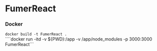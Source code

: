 # FumerReact

### Docker

```docker build -t FumerReact .```  
````docker run -itd -v ${PWD}:/app -v /app/node_modules -p 3000:3000 FumerReact```
